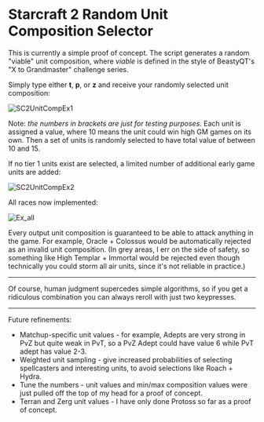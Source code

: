# Starcraft 2 Random Unit Composition Selector

This is currently a simple proof of concept.  The script generates a random "viable" unit composition, where *viable* is defined in the style of BeastyQT's "X to Grandmaster" challenge series.

Simply type either **t**, **p**, or **z** and receive your randomly selected unit composition:

![SC2UnitCompEx1](https://user-images.githubusercontent.com/37650759/114107400-ccdc6400-9885-11eb-94fe-28782e5093ec.gif)

Note: _the numbers in brackets are just for testing purposes_.  Each unit is assigned a value, where 10 means the unit could win high GM games on its own.  Then a set of units is randomly selected to have total value of between 10 and 15.

If no tier 1 units exist are selected, a limited number of additional early game units are added:

![SC2UnitCompEx2](https://user-images.githubusercontent.com/37650759/114108153-5f313780-9887-11eb-862b-512fea606214.gif)

All races now implemented:

![Ex_all](https://user-images.githubusercontent.com/37650759/116084566-cb1aea80-a652-11eb-8444-bd8155a9045f.png)

Every output unit composition is guaranteed to be able to attack anything in the game.  For example, Oracle + Colossus would be automatically rejected as an invalid unit composition.  (In grey areas, I err on the side of safety, so something like High Templar + Immortal would be rejected even though technically you could storm all air units, since it's not reliable in practice.)

---

Of course, human judgment supercedes simple algorithms, so if you get a ridiculous combination you can always reroll with just two keypresses.

---

Future refinements:
 * Matchup-specific unit values - for example, Adepts are very strong in PvZ but quite weak in PvT, so a PvZ Adept could have value 6 while PvT adept has value 2-3.
 * Weighted unit sampling - give increased probabilities of selecting spellcasters and interesting units, to avoid selections like Roach + Hydra.
 * Tune the numbers - unit values and min/max composition values were just pulled off the top of my head for a proof of concept.
 * Terran and Zerg unit values - I have only done Protoss so far as a proof of concept.
